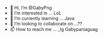 - 👋 Hi, I’m @GabyPng
- 👀 I’m interested in ... LoL
- 🌱 I’m currently learning ... Java
- 💞️ I’m looking to collaborate on ...??
- 📫 How to reach me ...  _Ig Gabypaniaguag

<!---
GabyPng/GabyPng is a ✨ special ✨ repository because its `README.md` (this file) appears on your GitHub profile.
You can click the Preview link to take a look at your changes.
--->
